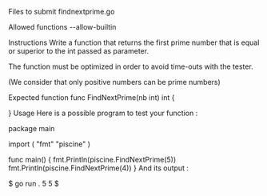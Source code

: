 Files to submit
findnextprime.go

Allowed functions
--allow-builtin

Instructions
Write a function that returns the first prime number that is equal or superior to the int passed as parameter.

The function must be optimized in order to avoid time-outs with the tester.

(We consider that only positive numbers can be prime numbers)

Expected function
func FindNextPrime(nb int) int {

}
Usage
Here is a possible program to test your function :

package main

import (
	"fmt"
	"piscine"
)

func main() {
	fmt.Println(piscine.FindNextPrime(5))
	fmt.Println(piscine.FindNextPrime(4))
}
And its output :

$ go run .
5
5
$